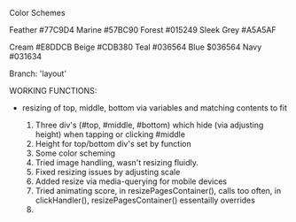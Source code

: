 
Color Schemes

Feather         #77C9D4
Marine          #57BC90
Forest          #015249
Sleek Grey      #A5A5AF

Cream           #E8DDCB
Beige           #CDB380
Teal            #036564
Blue            $036564
Navy            #031634


Branch: 'layout'

WORKING FUNCTIONS:
- resizing of top, middle, bottom via variables and matching contents to fit

  1. Three div's (#top, #middle, #bottom) which hide (via adjusting height) when tapping or clicking #middle
  2. Height for top/bottom div's set by function
  3. Some color scheming
  4. Tried image handling, wasn't resizing fluidly.
  5. Fixed resizing issues by adjusting scale
  6. Added resize via media-querying for mobile devices
  7. Tried animating score, in resizePagesContainer(), calls too often, in clickHandler(), resizePagesContainer() essentailly overrides
  8. 
